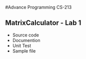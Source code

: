 #Advance Programming CS-213
## MatrixCalculator - Lab 1
* Source code
* Documention
* Unit Test
* Sample file
